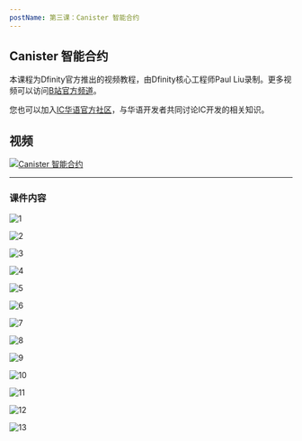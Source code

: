 ```yaml
---
postName: 第三课：Canister 智能合约
---
```


## Canister 智能合约

本课程为Dfinity官方推出的视频教程，由Dfinity核心工程师Paul Liu录制。更多视频可以访问[B站官方频道](https://space.bilibili.com/1746673807)。

您也可以加入[IC华语官方社区](https://t.me/+VdtEpjp34AQ2OWJl)，与华语开发者共同讨论IC开发的相关知识。

## 视频

[![Canister 智能合约](/Course/introductory_course/L3/Page1.png)](https://www.bilibili.com/video/BV1W5411X7vR?share_source=copy_web)

---

### 课件内容

![1](/Course/introductory_course/L3/Page1.png)

![2](/Course/introductory_course/L3/Page2.png)

![3](/Course/introductory_course/L3/Page3.png)

![4](/Course/introductory_course/L3/Page4.png)

![5](/Course/introductory_course/L3/Page5.png)

![6](/Course/introductory_course/L3/Page6.png)

![7](/Course/introductory_course/L3/Page7.png)

![8](/Course/introductory_course/L3/Page8.png)

![9](/Course/introductory_course/L3/Page9.png)

![10](/Course/introductory_course/L3/Page10.png)

![11](/Course/introductory_course/L3/Page11.png)

![12](/Course/introductory_course/L3/Page12.png)

![13](/Course/introductory_course/L3/Page13.png)
